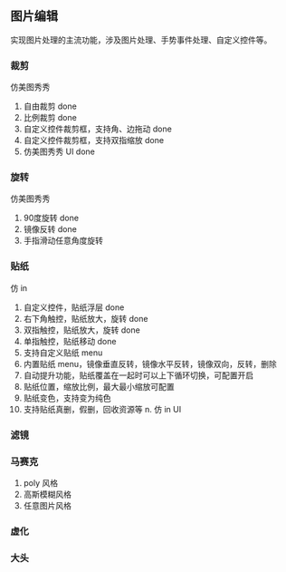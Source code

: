 ## 图片编辑

实现图片处理的主流功能，涉及图片处理、手势事件处理、自定义控件等。

### 裁剪

仿美图秀秀

1. 自由裁剪 done
2. 比例裁剪 done
3. 自定义控件裁剪框，支持角、边拖动 done
4. 自定义控件裁剪框，支持双指缩放 done
5. 仿美图秀秀 UI done

### 旋转

仿美图秀秀

1. 90度旋转 done
2. 镜像反转 done
3. 手指滑动任意角度旋转

### 贴纸

仿 in

1. 自定义控件，贴纸浮层 done
1. 右下角触控，贴纸放大，旋转 done
2. 双指触控，贴纸放大，旋转 done
3. 单指触控，贴纸移动 done
4. 支持自定义贴纸 menu
5. 内置贴纸 menu，镜像垂直反转，镜像水平反转，镜像双向，反转，删除
6. 自动提升功能，贴纸覆盖在一起时可以上下循环切换，可配置开启
7. 贴纸位置，缩放比例，最大最小缩放可配置
8. 贴纸变色，支持变为纯色
9. 支持贴纸真删，假删，回收资源等
n. 仿 in UI

### 滤镜

### 马赛克

1. poly 风格
2. 高斯模糊风格
3. 任意图片风格

### 虚化

### 大头